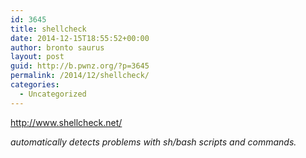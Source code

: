 ```yaml
---
id: 3645
title: shellcheck
date: 2014-12-15T18:55:52+00:00
author: bronto saurus
layout: post
guid: http://b.pwnz.org/?p=3645
permalink: /2014/12/shellcheck/
categories:
  - Uncategorized
---
```

<http://www.shellcheck.net/>

_automatically detects problems with sh/bash scripts and commands._